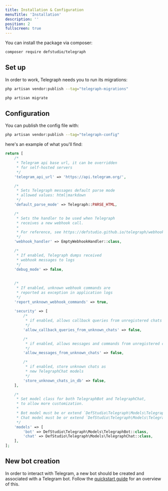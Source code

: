 ```yaml
---
title: Installation & Configuration
menuTitle: 'Installation'
description: ''
position: 2
fullscreen: true
---
```


You can install the package via composer:

``` bash
composer require defstudio/telegraph
```

## Set up

In order to work, Telegraph needs you to run its migrations:

```bash
php artisan vendor:publish --tag="telegraph-migrations"
```
```bash
php artisan migrate
```

## Configuration

You can publish the config file with:

```bash
php artisan vendor:publish --tag="telegraph-config"
```

here's an example of what you'll find:

```php
return [
    /*
     * Telegram api base url, it can be overridden
     * for self-hosted servers
     */
    'telegram_api_url' => 'https://api.telegram.org/',

    /*
     * Sets Telegraph messages default parse mode
     * allowed values: html|markdown
     */
    'default_parse_mode' => Telegraph::PARSE_HTML,

    /*
     * Sets the handler to be used when Telegraph
     * receives a new webhook call.
     *
     * For reference, see https://defstudio.github.io/telegraph/webhooks/overview
     */
    'webhook_handler' => EmptyWebhookHandler::class,

    /*
     * If enabled, Telegraph dumps received
     * webhook messages to logs
     */
    'debug_mode' => false,
    
    
    /*
     * If enabled, unknown webhook commands are
     * reported as exception in application logs
     */
    'report_unknown_webhook_commands' => true,
    
    'security' => [
        /*
         * if enabled, allows callback queries from unregistered chats
         */
        'allow_callback_queries_from_unknown_chats' => false,

        /*
         * if enabled, allows messages and commands from unregistered chats
         */
        'allow_messages_from_unknown_chats' => false,

        /*
         * if enabled, store unknown chats as
         * new TelegraphChat models
         */
        'store_unknown_chats_in_db' => false,
    ],

    /*
     * Set model class for both TelegraphBot and TelegraphChat,
     * to allow more customization.
     *
     * Bot model must be or extend `DefStudio\Telegraph\Models\TelegraphBot::class`
     * Chat model must be or extend `DefStudio\Telegraph\Models\TelegraphChat::class`
     */
    'models' => [
        'bot' => DefStudio\Telegraph\Models\TelegraphBot::class,
        'chat' => DefStudio\Telegraph\Models\TelegraphChat::class,
    ],
];
```

## New bot creation

In order to interact with Telegram, a new bot should be created and associated with a Telegram bot. Follow the  [quickstart guide](quickstart/new-bot) for an overview of this.

